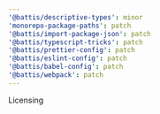 ```yaml
---
'@battis/descriptive-types': minor
'monorepo-package-paths': patch
'@battis/import-package-json': patch
'@battis/typescript-tricks': patch
'@battis/prettier-config': patch
'@battis/eslint-config': patch
'@battis/babel-config': patch
'@battis/webpack': patch
---
```


Licensing
